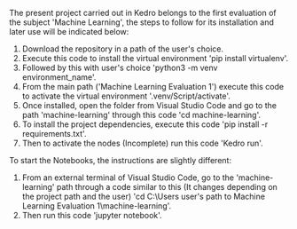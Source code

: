 The present project carried out in Kedro belongs to the first evaluation of the subject 'Machine Learning', the steps to follow for its installation and later use will be indicated below:

1) Download the repository in a path of the user's choice.
2) Execute this code to install the virtual environment 'pip install virtualenv'.
3) Followed by this with user's choice 'python3 -m venv environment_name'.
2) From the main path ('Machine Learning Evaluation 1') execute this code to activate the virtual environment '.venv/Script/activate'.
3) Once installed, open the folder from Visual Studio Code and go to the path 'machine-learning' through this code 'cd machine-learning'.
4) To install the project dependencies, execute this code 'pip install -r requirements.txt'.
5) Then to activate the nodes (Incomplete) run this code 'Kedro run'.

To start the Notebooks, the instructions are slightly different:

1) From an external terminal of Visual Studio Code, go to the 'machine-learning' path through a code similar to this (It changes depending on the project path and the user) 'cd C:\Users user's path to Machine Learning Evaluation 1\machine-learning'.
2) Then run this code 'jupyter notebook'.